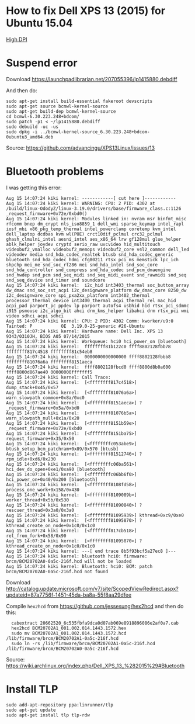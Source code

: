 # How to fix Dell XPS 13 (2015) for Ubuntu 15.04

[High DPI](https://wiki.archlinux.org/index.php/HiDPI)

# Suspend error

Download https://launchpadlibrarian.net/207055396/lp1415880.debdiff

And then do:

    sudo apt-get install build-essential fakeroot devscripts
    sudo apt-get source bcmwl-kernel-source
    sudo apt-get build-dep bcmwl-kernel-source
    cd bcmwl-6.30.223.248+bdcom/
    sudo patch -p1 < ~/lp1415880.debdiff
    sudo debuild -uc -us
    sudo dpkg -i ../bcmwl-kernel-source_6.30.223.248+bdcom-0ubuntu3_amd64.deb

Source: https://github.com/advancingu/XPS13Linux/issues/13

# Bluetooth problems

I was getting this error:

    Aug 15 14:07:24 kiki kernel: ------------[ cut here ]------------
    Aug 15 14:07:24 kiki kernel: WARNING: CPU: 2 PID: 4302 at /build/linux-OdodyZ/linux-3.19.0/drivers/base/firmware_class.c:1126 _request_firmware+0x72e/0xbd0()
    Aug 15 14:07:24 kiki kernel: Modules linked in: nvram msr binfmt_misc rfcomm bnep dm_crypt nls_iso8859_1 dell_wmi sparse_keymap intel_rapl iosf_mbi x86_pkg_temp_thermal intel_powerclamp coretemp kvm_intel dell_laptop dcdbas kvm wl(POE) crct10dif_pclmul crc32_pclmul ghash_clmulni_intel aesni_intel aes_x86_64 lrw gf128mul glue_helper ablk_helper joydev cryptd serio_raw uvcvideo hid_multitouch videobuf2_vmalloc videobuf2_memops videobuf2_core v4l2_common dell_led videodev media snd_hda_codec_realtek btusb snd_hda_codec_generic bluetooth snd_hda_codec_hdmi cfg80211 rtsx_pci_ms memstick lpc_ich shpchp mei_me snd_soc_rt286 mei snd_hda_intel snd_soc_core snd_hda_controller snd_compress snd_hda_codec snd_pcm_dmaengine snd_hwdep snd_pcm snd_seq_midi snd_seq_midi_event snd_rawmidi snd_seq snd_seq_device snd_timer snd soundcore
    Aug 15 14:07:24 kiki kernel:  i2c_hid int3403_thermal soc_button_array dw_dmac snd_soc_sst_acpi i2c_designware_platform dw_dmac_core 8250_dw i2c_designware_core spi_pxa2xx_platform int3402_thermal processor_thermal_device int3400_thermal acpi_thermal_rel mac_hid acpi_pad parport_pc ppdev lp parport autofs4 usbhid hid rtsx_pci_sdmmc i915 psmouse i2c_algo_bit ahci drm_kms_helper libahci drm rtsx_pci wmi video sdhci_acpi sdhci
    Aug 15 14:07:24 kiki kernel: CPU: 2 PID: 4302 Comm: kworker/u9:0 Tainted: P           OE  3.19.0-25-generic #26-Ubuntu
    Aug 15 14:07:24 kiki kernel: Hardware name: Dell Inc. XPS 13 9343/0310JH, BIOS A05 07/14/2015
    Aug 15 14:07:24 kiki kernel: Workqueue: hci0 hci_power_on [bluetooth]
    Aug 15 14:07:24 kiki kernel:  ffffffff81b122c0 ffff8802128fbb78 ffffffff817c4518 ffffffff81c54eb8
    Aug 15 14:07:24 kiki kernel:  0000000000000000 ffff8802128fbbb8 ffffffff81076a6a ffffffff8151aeca
    Aug 15 14:07:24 kiki kernel:  ffff8802128fbcd0 ffff8800d8b0a600 ffff8800d867ae40 00000000fffffff5
    Aug 15 14:07:24 kiki kernel: Call Trace:
    Aug 15 14:07:24 kiki kernel:  [<ffffffff817c4518>] dump_stack+0x45/0x57
    Aug 15 14:07:24 kiki kernel:  [<ffffffff81076a6a>] warn_slowpath_common+0x8a/0xc0
    Aug 15 14:07:24 kiki kernel:  [<ffffffff8151aeca>] ? _request_firmware+0x5a/0xbd0
    Aug 15 14:07:24 kiki kernel:  [<ffffffff81076b5a>] warn_slowpath_null+0x1a/0x20
    Aug 15 14:07:24 kiki kernel:  [<ffffffff8151b59e>] _request_firmware+0x72e/0xbd0
    Aug 15 14:07:24 kiki kernel:  [<ffffffff8151ba75>] request_firmware+0x35/0x50
    Aug 15 14:07:24 kiki kernel:  [<ffffffffc053abe9>] btusb_setup_bcm_patchram+0x89/0x570 [btusb]
    Aug 15 14:07:24 kiki kernel:  [<ffffffff81512746>] ? rpm_idle+0xd6/0x230
    Aug 15 14:07:24 kiki kernel:  [<ffffffffc06ba561>] hci_dev_do_open+0xe1/0xa90 [bluetooth]
    Aug 15 14:07:24 kiki kernel:  [<ffffffffc06bb6f0>] hci_power_on+0x40/0x200 [bluetooth]
    Aug 15 14:07:24 kiki kernel:  [<ffffffff8108fd58>] process_one_work+0x158/0x430
    Aug 15 14:07:24 kiki kernel:  [<ffffffff8109089b>] worker_thread+0x5b/0x530
    Aug 15 14:07:24 kiki kernel:  [<ffffffff81090840>] ? rescuer_thread+0x3a0/0x3a0
    Aug 15 14:07:24 kiki kernel:  [<ffffffff81095939>] kthread+0xc9/0xe0
    Aug 15 14:07:24 kiki kernel:  [<ffffffff81095870>] ? kthread_create_on_node+0x1c0/0x1c0
    Aug 15 14:07:24 kiki kernel:  [<ffffffff817cb518>] ret_from_fork+0x58/0x90
    Aug 15 14:07:24 kiki kernel:  [<ffffffff81095870>] ? kthread_create_on_node+0x1c0/0x1c0
    Aug 15 14:07:24 kiki kernel: ---[ end trace 8b5f93bcf5a27ec8 ]---
    Aug 15 14:07:24 kiki kernel: bluetooth hci0: firmware: brcm/BCM20702A0-0a5c-216f.hcd will not be loaded
    Aug 15 14:07:24 kiki kernel: Bluetooth: hci0: BCM: patch brcm/BCM20702A0-0a5c-216f.hcd not found

Download http://catalog.update.microsoft.com/v7/site/ScopedViewRedirect.aspx?updateid=87a7756f-1451-45da-ba8a-55f8aa29dfee

Compile `hex2hcd` from https://github.com/jessesung/hex2hcd and then do this:

      cabextract 20662520_6c535fbfa9dca0d07ab069e8918896086e2af0a7.cab
      hex2hcd BCM20702A1_001.002.014.1443.1572.hex
      sudo mv BCM20702A1_001.002.014.1443.1572.hcd /lib/firmware/brcm/BCM20702A1-0a5c-216f.hcd
      sudo ln -rs /lib/firmware/brcm/BCM20702A1-0a5c-216f.hcd /lib/firmware/brcm/BCM20702A0-0a5c-216f.hcd


Source: https://wiki.archlinux.org/index.php/Dell_XPS_13_%282015%29#Bluetooth

# Install TLP

    sudo add-apt-repository ppa:linrunner/tlp
    sudo apt-get update 
    sudo apt-get install tlp tlp-rdw 
